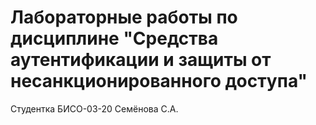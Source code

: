# Лабораторные работы по дисциплине "Средства аутентификации и защиты от несанкционированного доступа"
Студентка БИСО-03-20 Семёнова С.А.
